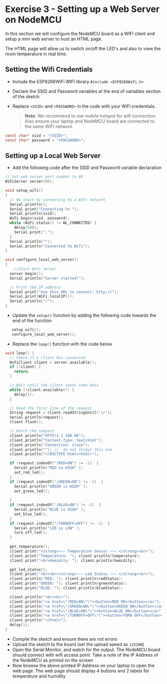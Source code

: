 # Exercise 3 - Setting up a Web Server on NodeMCU

In this section we will configure the NodeMCU board as a WIFI client and setup a mini web server to host an HTML page.

The HTML page will allow us to switch on/off the LED's and also to view the room temperature in real time.

## Setting the Wifi Credentials
- Include the ESP8266WiFi WIFI library
`#include <ESP8266WiFi.h>`

- Declare the SSID and Password variables at the end of variables section of the sketch
- Replace `<SSID>` and `<PASSWORD>` in the code with your WiFi credentials. 
    > __Note__: We recommend to use mobile hotspot for wifi connection. Also ensure your laptop and NodeMCU board are connected to the same WIFI network.
                                                                         
````c
const char* ssid = "<SSID>";
const char* password = "<PASSWORD>";
````

## Setting up a Local Web Server
- Add the following code after the SSID and Password variable declaration

````c
// Set web server port number to 80
WiFiServer server(80);

void setup_wifi()
{
  // We start by connecting to a WiFi network
  Serial.println();
  Serial.print("Connecting to ");
  Serial.println(ssid);
  WiFi.begin(ssid, password);
  while (WiFi.status() != WL_CONNECTED) {
    delay(500);
    Serial.print(".");
  }
  Serial.println("");
  Serial.println("Connected to Wifi");
}

void configure_local_web_server()
{
    //Start WiFi server
  server.begin();
  Serial.println("Server started!");

  // Print the IP address
  Serial.print("Use this URL to connect: http://");
  Serial.print(WiFi.localIP());
  Serial.println("/");
}
````
- Update the `setup()` function by adding the following code towards the end of the function
````c
   setup_wifi();
   configure_local_web_server();
````

- Replace the `loop()` function with the code below
````c
void loop() {
  // Check if a client has connected
  WiFiClient client = server.available();
  if (!client) {
    return;
  }

  // Wait until the client sends some data
  while (!client.available()) {
    delay(1);
  }

  // Read the first line of the request
  String request = client.readStringUntil('\r');
  Serial.println(request);
  client.flush();

  // Match the request
  client.println("HTTP/1.1 200 OK");
  client.println("Content-Type: text/html");
  client.println("Connection: close");
  client.println(""); //  do not forget this one
  client.println("<!DOCTYPE html><html>");

  if (request.indexOf("/RED=ON") != -1)  {
    Serial.println("RED is HIGH" );
    set_red_led();
  }
  if (request.indexOf("/GREEN=ON") != -1)  {
    Serial.println("GREEN is HIGH" );
    set_green_led();
    
  }
  if (request.indexOf("/BLUE=ON") != -1)  {
    Serial.println("BLUE is HIGH" );
    set_blue_led();   
  }
  if (request.indexOf("/TURNOFF=OFF") != -1)  {
    Serial.println("LED is LOW" );
    turn_off_led();
  }
  
  get_temperature();
  client.print("<strong>~~~ Temperature Sensor ~~~ </strong><br>");
  client.print("Temperature: "); client.println(temperature);
  client.print("<br>Humidity: "); client.println(humidity);

  get_led_status();
  client.print("<br><br><strong>~~~ Led Status ~~~ </strong><br>");
  client.println("RED: "); client.println(redStatus);
  client.print("GREEN: "); client.println(greenStatus);
  client.print("BLUE: "); client.println(blueStatus);

  client.println("<br><br>");
  client.println("<a href=\"/RED=ON\"\"><button>RED ON</button></a>");
  client.println("<a href=\"/GREEN=ON\"\"><button>GREEN ON</button></a>");
  client.println("<a href=\"/BLUE=ON\"\"><button>BLUE ON</button></a>");
  client.println("<a href=\"/TURNOFF=OFF\"\"><button>TURN OFF</button></a>");
  client.println("</html>");
  delay(1);
}
````
- Compile the sketch and ensure there are not errors
- Upload the sketch to the board (set the upload speed as `115200`)
- Open the Serial Monitor, and watch for the output. The NodeMCU board should connect with wifi access point. 
Take a note of the IP Address of the NodeMCU as printed on the screen
- Now browse the above printed IP Address on your laptop to open the web page. 
The web page should display 4 buttons and 2 labels for temperature and humidity
